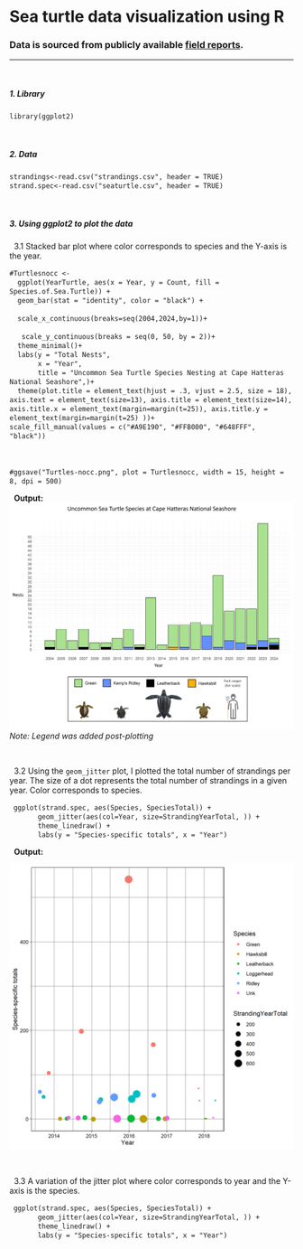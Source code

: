 # Sea turtle data visualization using R
### Data is sourced from publicly available [field reports](https://www.nps.gov/caha/learn/nature/upload/2018_CAHA_Sea-turtle-report_final_report.pdf).

---
&nbsp;
##### 1. Library
```{r}
library(ggplot2) 
```
&nbsp;
##### 2. Data

```{r}
strandings<-read.csv("strandings.csv", header = TRUE)
strand.spec<-read.csv("seaturtle.csv", header = TRUE)
```
&nbsp;
##### 3. Using ggplot2 to plot the data
&nbsp; 3.1 Stacked bar plot where color corresponds to species and the Y-axis is the year.
```{r}
#Turtlesnocc <-
  ggplot(YearTurtle, aes(x = Year, y = Count, fill = Species.of.Sea.Turtle)) + 
  geom_bar(stat = "identity", color = "black") +
  
  scale_x_continuous(breaks=seq(2004,2024,by=1))+
  
   scale_y_continuous(breaks = seq(0, 50, by = 2))+
  theme_minimal()+
  labs(y = "Total Nests", 
       x = "Year",
       title = "Uncommon Sea Turtle Species Nesting at Cape Hatteras National Seashore",)+
  theme(plot.title = element_text(hjust = .3, vjust = 2.5, size = 18), axis.text = element_text(size=13), axis.title = element_text(size=14), axis.title.x = element_text(margin=margin(t=25)), axis.title.y = element_text(margin=margin(t=25) ))+
scale_fill_manual(values = c("#A9E190", "#FFB000", "#648FFF", "black"))

 

#ggsave("Turtles-nocc.png", plot = Turtlesnocc, width = 15, height = 8, dpi = 500)
```
&nbsp; **Output:**
![alt text](https://github.com/gausec/CapeHatteras/blob/main/Results/uncommon_sea_turtles_at_CAHA.png)
*Note: Legend was added post-plotting*

&nbsp;

&nbsp; 3.2 Using the `geom_jitter` plot, I plotted the total number of strandings per year. The size of a dot represents the total number of strandings in a given year. Color corresponds to species.
```{r}
 ggplot(strand.spec, aes(Species, SpeciesTotal)) +
       geom_jitter(aes(col=Year, size=StrandingYearTotal, )) +
       theme_linedraw() +
       labs(y = "Species-specific totals", x = "Year") 
```
&nbsp; **Output:**

![alt text](https://github.com/gausec/CapeHatteras/blob/main/Results/Strandings.png?raw=true)

&nbsp;

&nbsp; 3.3 A variation of the jitter plot where color corresponds to year and the Y-axis is the species.
```{r}
 ggplot(strand.spec, aes(Species, SpeciesTotal)) +
       geom_jitter(aes(col=Year, size=StrandingYearTotal, )) +
       theme_linedraw() +
       labs(y = "Species-specific totals", x = "Year")
```


